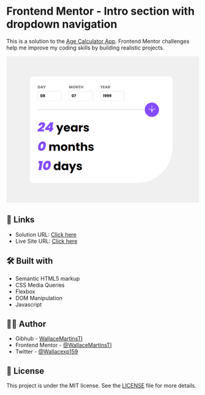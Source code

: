 # Frontend Mentor - Intro section with dropdown navigation

This is a solution to the [Age Calculator App](https://www.frontendmentor.io/challenges/age-calculator-app-dF9DFFpj-Q). Frontend Mentor challenges help me improve my coding skills by building realistic projects.

![](./assets/images/screenshot.png)

## 🔗 Links

- Solution URL: [Click here](https://github.com/WallaceMartinsTI/FM_intro_section_with_dropdown_navigation)
- Live Site URL: [Click here](https://wallacemartinsti.github.io/FM_intro_section_with_dropdown_navigation/)

## 🛠️ Built with

- Semantic HTML5 markup
- CSS Media Queries
- Flexbox
- DOM Manipulation
- Javascript

## 👨‍💻 Author

- Gibhub - [WallaceMartinsTI](https://github.com/WallaceMartinsTI)
- Frontend Mentor - [@WallaceMartinsTI](https://www.frontendmentor.io/profile/WallaceMartinsTI)
- Twitter - [@Wallacexp159](https://twitter.com/wallacexp159)

## 📄 License

This project is under the MIT license. See the [LICENSE](LICENSE) file for more details.
<br />
